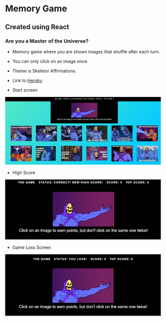 # Memory Game
## Created using React

### Are you a Master of the Universe?

* Memory game where you are shown images that shuffle after each turn.
* You can only click on an image once.
* Theme is Skeletor Affirmations.

* Link to [Heroku](https://quiet-garden-85070.herokuapp.com/)

* Start screen

![Start](https://github.com/pamelatholan/Memory/blob/master/public/images/start.PNG)

* High Score

![High Score](https://github.com/pamelatholan/Memory/blob/master/public/images/highscore.PNG)

* Game Loss Screen

![Lose](https://github.com/pamelatholan/Memory/blob/master/public/images/lose.PNG)

